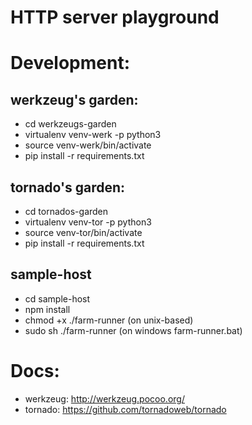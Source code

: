 # HTTP server playground

# Development:

## werkzeug's garden: 
* cd werkzeugs-garden
* virtualenv venv-werk -p python3
* source venv-werk/bin/activate
* pip install -r requirements.txt

##  tornado's garden: 
* cd tornados-garden
* virtualenv venv-tor -p python3
* source venv-tor/bin/activate
* pip install -r requirements.txt

## sample-host
* cd sample-host
* npm install
* chmod +x ./farm-runner (on unix-based)
* sudo sh ./farm-runner (on windows farm-runner.bat)

# Docs:
* werkzeug: http://werkzeug.pocoo.org/
* tornado: https://github.com/tornadoweb/tornado

